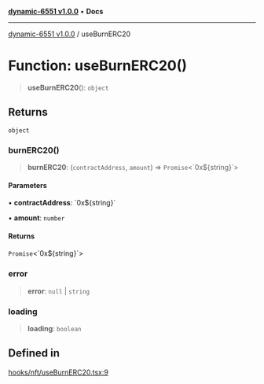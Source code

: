 [**dynamic-6551 v1.0.0**](../README.md) • **Docs**

***

[dynamic-6551 v1.0.0](../globals.md) / useBurnERC20

# Function: useBurnERC20()

> **useBurnERC20**(): `object`

## Returns

`object`

### burnERC20()

> **burnERC20**: (`contractAddress`, `amount`) => `Promise`\<\`0x$\{string\}\`\>

#### Parameters

• **contractAddress**: \`0x$\{string\}\`

• **amount**: `number`

#### Returns

`Promise`\<\`0x$\{string\}\`\>

### error

> **error**: `null` \| `string`

### loading

> **loading**: `boolean`

## Defined in

[hooks/nft/useBurnERC20.tsx:9](https://github.com/toinfinfty/dynamic-6551/blob/83cd84a6cc05b02ea171e77c40326808316432e3/src/hooks/nft/useBurnERC20.tsx#L9)
